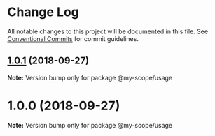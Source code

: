# Change Log

All notable changes to this project will be documented in this file.
See [Conventional Commits](https://conventionalcommits.org) for commit guidelines.

<a name="1.0.1"></a>
## [1.0.1](https://github.com-axcess/mchandler-cng/lerna-conventional-commits-example/compare/@my-scope/usage@1.0.0...@my-scope/usage@1.0.1) (2018-09-27)




**Note:** Version bump only for package @my-scope/usage

<a name="1.0.0"></a>
# 1.0.0 (2018-09-27)




**Note:** Version bump only for package @my-scope/usage
